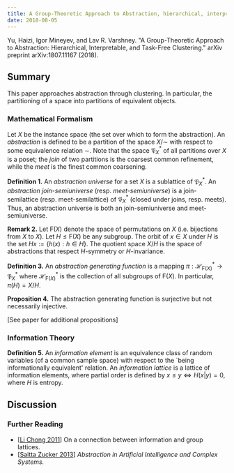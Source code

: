 ```yaml
---
title: A Group-Theoretic Approach to Abstraction, hierarchical, interpretable and task-free clustering
date: 2018-08-05
---
```


Yu, Haizi, Igor Mineyev, and Lav R. Varshney. "A Group-Theoretic Approach to Abstraction: Hierarchical, Interpretable, and Task-Free Clustering." arXiv preprint arXiv:1807.11167 (2018).

## Summary

This paper approaches abstraction through clustering. In particular,
the partitioning of a space into partitions of equivalent objects. 

### Mathematical Formalism

Let $X$ be the instance space (the set over which to form the
abstraction). An *abstraction* is defined to be a partition of the
space $X / \sim$ with respect to some equivalence relation
$\sim$. Note that the space $\mathfrak{P}_X^*$ of all partitions over
$X$ is a poset; the *join* of two partitions is the coarsest common
refinement, while the *meet* is the finest common coarsening.

**Definition 1.** An *abstraction universe* for a set $X$ is a
  sublattice of $\mathfrak{P}_X^*$. An *abstraction join-semiuniverse*
  (resp. *meet-semiuniverse*) is a join-semilattice
  (resp. meet-semilattice) of $\mathfrak{P}_X^*$ (closed under joins,
  resp. meets). Thus, an abstraction universe is both an
  join-semiuniverse and meet-semiuniverse.

**Remark 2.** Let $\mathsf{F}(X)$ denote the space of permutations on
  $X$ (i.e. bijections from $X$ to $X$). Let $H \leq \mathsf{F}(X)$ be
  any subgroup. The orbit of $x \in X$ under $H$ is the set $Hx :=
  \{h(x) : h \in H\}$. The quotient space $X/H$ is the space of
  abstractions that respect $H$-symmetry or $H$-invariance. 

**Definition 3.** An *abstraction generating function* is a mapping
  $\pi : \mathcal{H}_{\mathsf{F}(X)}^* \to \mathfrak{P}_X^*$ where
  $\mathcal{H}_{\mathsf{F}(X)}^*$ is the collection of all subgroups
  of $\mathsf{F}(X)$. In particular, $\pi(H) = X/H$.

**Proposition 4.** The abstraction generating function is surjective
  but not necessarily injective.

[See paper for additional propositions]

### Information Theory

**Definition 5.** An *information element* is an equivalence class of
  random variables (of a common sample space) with respect to the
  `being informationally equivalent' relation. An *information
  lattice* is a lattice of information elements, where partial order
  is defined by $x \leq y \Leftrightarrow H(x|y) = 0$, where $H$ is
  entropy.

## Discussion

### Further Reading

- [[Li Chong 2011](https://pdfs.semanticscholar.org/f20a/51915b922c83cb91202580d4e533149c509e.pdf)] On a connection between information and group lattices.
- [[Saitta Zucker 2013](https://link.springer.com/content/pdf/10.1007/978-1-4614-7052-6.pdf)] *Abstraction in Artificial Intelligence and Complex Systems.*